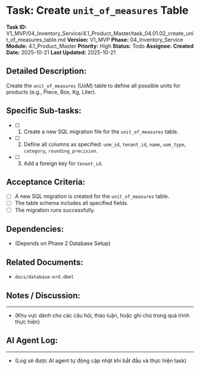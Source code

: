 # Task: Create `unit_of_measures` Table

**Task ID:** V1_MVP/04_Inventory_Service/4.1_Product_Master/task_04.01.02_create_unit_of_measures_table.md
**Version:** V1_MVP
**Phase:** 04_Inventory_Service
**Module:** 4.1_Product_Master
**Priority:** High
**Status:** Todo
**Assignee:** 
**Created Date:** 2025-10-21
**Last Updated:** 2025-10-21

## Detailed Description:
Create the `unit_of_measures` (UoM) table to define all possible units for products (e.g., Piece, Box, Kg, Liter).

## Specific Sub-tasks:
- [ ] 1. Create a new SQL migration file for the `unit_of_measures` table.
- [ ] 2. Define all columns as specified: `uom_id`, `tenant_id`, `name`, `uom_type`, `category`, `rounding_precision`.
- [ ] 3. Add a foreign key for `tenant_id`.

## Acceptance Criteria:
- [ ] A new SQL migration is created for the `unit_of_measures` table.
- [ ] The table schema includes all specified fields.
- [ ] The migration runs successfully.

## Dependencies:
*   (Depends on Phase 2 Database Setup)

## Related Documents:
*   `docs/database-erd.dbml`

## Notes / Discussion:
---
*   (Khu vực dành cho các câu hỏi, thảo luận, hoặc ghi chú trong quá trình thực hiện)

## AI Agent Log:
---
*   (Log sẽ được AI agent tự động cập nhật khi bắt đầu và thực hiện task)
